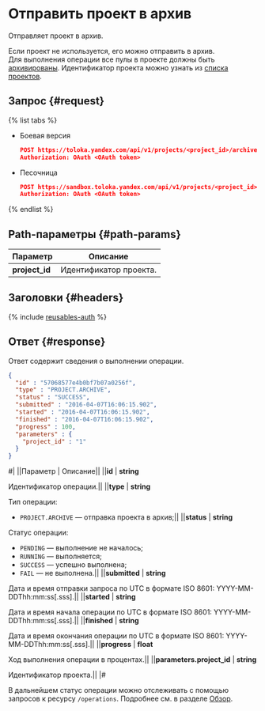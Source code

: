 # Отправить проект в архив

Отправляет проект в архив.

Если проект не используется, его можно отправить в архив. Для выполнения операции все пулы в проекте должны быть [архивированы](archive-pool.md). Идентификатор проекта можно узнать из [списка проектов](get-prj-list.md).

## Запрос {#request}

{% list tabs %}

- Боевая версия

  ```json
  POST https://toloka.yandex.com/api/v1/projects/<project_id>/archive
  Authorization: OAuth <OAuth token>
  ```

- Песочница

  ```json
  POST https://sandbox.toloka.yandex.com/api/v1/projects/<project_id>/archive
  Authorization: OAuth <OAuth token>
  ```
{% endlist %}

## Path-параметры {#path-params}

Параметр | Описание
----- | -----
**project_id** | Идентификатор проекта.


## Заголовки {#headers}

{% include [reusables-auth](../_includes/reusables/id-reusables/auth.md) %}


## Ответ {#response}

Ответ содержит сведения о выполнении операции.

```json
{
  "id" : "57068577e4b0bf7b07a0256f",
  "type" : "PROJECT.ARCHIVE",
  "status" : "SUCCESS",
  "submitted" : "2016-04-07T16:06:15.902",
  "started" : "2016-04-07T16:06:15.902",
  "finished" : "2016-04-07T16:06:15.902",
  "progress" : 100,
  "parameters" : {
    "project_id" : "1"
  }
}
```
#|
||Параметр | Описание||
||**id** | **string**

Идентификатор операции.||
||**type** | **string**

Тип операции:
- `PROJECT.ARCHIVE` — отправка проекта в архив;||
||**status** | **string**

Статус операции:
- `PENDING` — выполнение не началось;
- `RUNNING` — выполняется;
- `SUCCESS` — успешно выполнена;
- `FAIL` — не выполнена.||
||**submitted** | **string**

Дата и время отправки запроса по UTC в формате ISO 8601: YYYY-MM-DDThh:mm:ss[.sss].||
||**started** | **string**

Дата и время начала операции по UTC в формате ISO 8601: YYYY-MM-DDThh:mm:ss[.sss].||
||**finished** | **string**

Дата и время окончания операции по UTC в формате ISO 8601: YYYY-MM-DDThh:mm:ss[.sss].||
||**progress** | **float**

Ход выполнения операции в процентах.||
||**parameters.project_id** | **string**

Идентификатор проекта.||
|#

В дальнейшем статус операции можно отслеживать с помощью запросов к ресурсу `/operations`. Подробнее см. в разделе [Обзор](operations.md).

